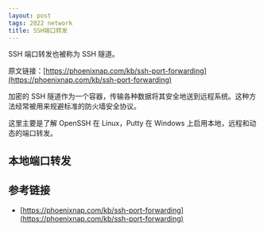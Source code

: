 ```yaml
---
layout: post
tags: 2022 network
title: SSH端口转发
---
```


SSH 端口转发也被称为 SSH 隧道。

原文链接：[https://phoenixnap.com/kb/ssh-port-forwarding](https://phoenixnap.com/kb/ssh-port-forwarding)

加密的 SSH 隧道作为一个容器，传输各种数据将其安全地送到远程系统。这种方法经常被用来规避标准的防火墙安全协议。

这里主要是了解 OpenSSH 在 Linux，Putty 在 Windows 上启用本地，远程和动态的端口转发。

## 本地端口转发

## 参考链接

- [https://phoenixnap.com/kb/ssh-port-forwarding](https://phoenixnap.com/kb/ssh-port-forwarding)
